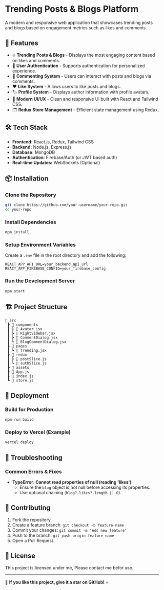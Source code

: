 # Trending Posts & Blogs Platform

A modern and responsive web application that showcases trending posts and blogs based on engagement metrics such as likes and comments.

## 🚀 Features

- 🔥 **Trending Posts & Blogs** - Displays the most engaging content based on likes and comments.
- 📌 **User Authentication** - Supports authentication for personalized experience.
- 💬 **Commenting System** - Users can interact with posts and blogs via comments.
- ❤️ **Like System** - Allows users to like posts and blogs.
- 🏷️ **Profile System** - Displays author information with profile avatars.
- 🎨 **Modern UI/UX** - Clean and responsive UI built with React and Tailwind CSS.
- 🗂️ **Redux Store Management** - Efficient state management using Redux.

## 🛠️ Tech Stack

- **Frontend:** React.js, Redux, Tailwind CSS
- **Backend:** Node.js, Express.js
- **Database:** MongoDB
- **Authentication:** Firebase/Auth (or JWT based auth)
- **Real-time Updates:** WebSockets (Optional)

## 📦 Installation

### Clone the Repository
```bash
git clone https://github.com/your-username/your-repo.git
cd your-repo
```

### Install Dependencies
```bash
npm install
```

### Setup Environment Variables
Create a `.env` file in the root directory and add the following:
```
REACT_APP_API_URL=your_backend_api_url
REACT_APP_FIREBASE_CONFIG=your_firebase_config
```

### Run the Development Server
```bash
npm start
```

## 🏗️ Project Structure
```
📂 src
 ┣ 📂 components
 ┃ ┣ 📜 Avatar.jsx
 ┃ ┣ 📜 RightSidebar.jsx
 ┃ ┣ 📜 CommentDialog.jsx
 ┃ ┗ 📜 BlogCommentDialog.jsx
 ┣ 📂 pages
 ┃ ┗ 📜 Trending.jsx
 ┣ 📂 redux
 ┃ ┣ 📜 postSlice.js
 ┃ ┗ 📜 authSlice.js
 ┣ 📂 assets
 ┣ 📜 App.js
 ┣ 📜 index.js
 ┗ 📜 store.js
```

## 🚀 Deployment

### Build for Production
```bash
npm run build
```

### Deploy to Vercel (Example)
```bash
vercel deploy
```

## 🐛 Troubleshooting

### Common Errors & Fixes
- **TypeError: Cannot read properties of null (reading 'likes')**
  - Ensure the `blog` object is not null before accessing its properties.
  - Use optional chaining (`blog?.likes?.length || 0`).

## 📌 Contributing

1. Fork the repository.
2. Create a feature branch: `git checkout -b feature-name`
3. Commit your changes: `git commit -m 'Add new feature'`
4. Push to the branch: `git push origin feature-name`
5. Open a Pull Request.

## 📄 License
This project is licensed under me, Please contact me befor use.

---

🌟 **If you like this project, give it a star on GitHub!** ⭐

